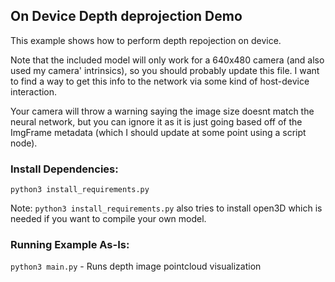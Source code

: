 ## On Device Depth deprojection Demo
This example shows how to perform depth repojection on device.

Note that the included model will only work for a 640x480 camera (and also used my camera' intrinsics),
so you should probably update this file. I want to find a way to get this info to the network via some kind of host-device interaction.

Your camera will throw a warning saying the image size doesnt match the neural network, but you can ignore it as it is 
just going based off of the ImgFrame metadata (which I should update at some point using a script node).

### Install Dependencies:
`python3 install_requirements.py`

Note: `python3 install_requirements.py` also tries to install open3D which is needed if you want to 
compile your own model.

### Running Example As-Is:
`python3 main.py` - Runs depth image pointcloud visualization